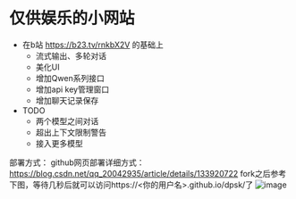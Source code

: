 # 仅供娱乐的小网站

- 在b站 https://b23.tv/rnkbX2V 的基础上
  - 流式输出、多轮对话
  - 美化UI
  - 增加Qwen系列接口
  - 增加api key管理窗口
  - 增加聊天记录保存
- TODO
  - 两个模型之间对话
  - 超出上下文限制警告
  - 接入更多模型

部署方式：
github网页部署详细方式：https://blog.csdn.net/qq_20042935/article/details/133920722
fork之后参考下图，等待几秒后就可以访问https://<你的用户名>.github.io/dpsk/了
![image](https://github.com/user-attachments/assets/e53b7c84-02ec-4a29-aedb-af1450ed8d9e)
